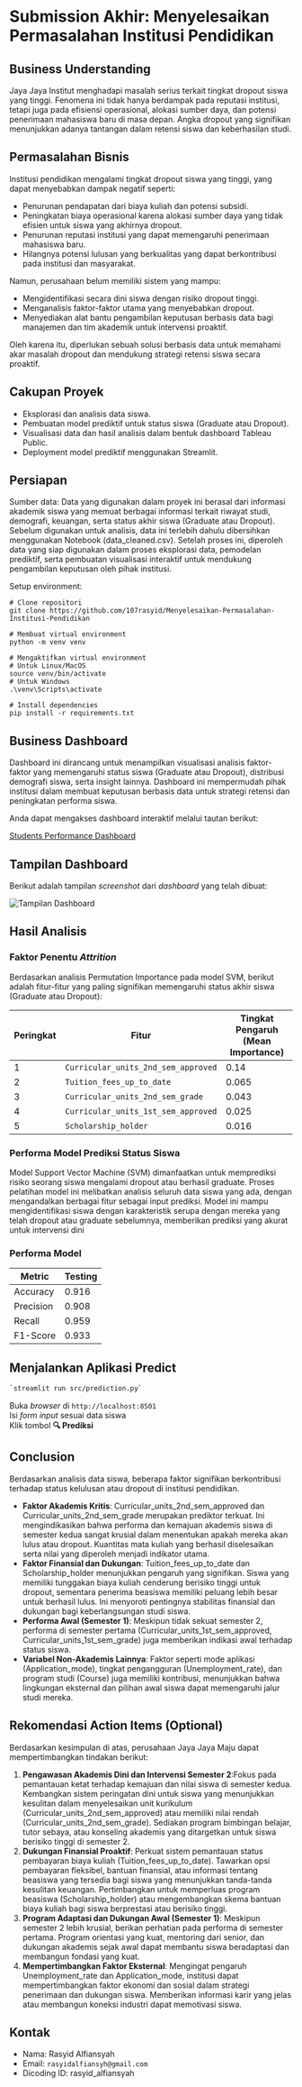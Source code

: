 # Submission Akhir: Menyelesaikan Permasalahan Institusi Pendidikan

## Business Understanding
Jaya Jaya Institut menghadapi masalah serius terkait tingkat dropout siswa yang tinggi. Fenomena ini tidak hanya berdampak pada reputasi institusi, tetapi juga pada efisiensi operasional, alokasi sumber daya, dan potensi penerimaan mahasiswa baru di masa depan. Angka dropout yang signifikan menunjukkan adanya tantangan dalam retensi siswa dan keberhasilan studi.

## Permasalahan Bisnis
Institusi pendidikan mengalami tingkat dropout siswa yang tinggi, yang dapat menyebabkan dampak negatif seperti:
- Penurunan pendapatan dari biaya kuliah dan potensi subsidi.
- Peningkatan biaya operasional karena alokasi sumber daya yang tidak efisien untuk siswa yang akhirnya dropout.
- Penurunan reputasi institusi yang dapat memengaruhi penerimaan mahasiswa baru.
- Hilangnya potensi lulusan yang berkualitas yang dapat berkontribusi pada institusi dan masyarakat.

Namun, perusahaan belum memiliki sistem yang mampu:
- Mengidentifikasi secara dini siswa dengan risiko dropout tinggi.
- Menganalisis faktor-faktor utama yang menyebabkan dropout.
- Menyediakan alat bantu pengambilan keputusan berbasis data bagi manajemen dan tim akademik untuk intervensi proaktif.

Oleh karena itu, diperlukan sebuah solusi berbasis data untuk memahami akar masalah dropout dan mendukung strategi retensi siswa secara proaktif.

## Cakupan Proyek
- Eksplorasi dan analisis data siswa.
- Pembuatan model prediktif untuk status siswa (Graduate atau Dropout).
- Visualisasi data dan hasil analisis dalam bentuk dashboard Tableau Public.
- Deployment model prediktif menggunakan Streamlit.

## Persiapan
Sumber data: Data yang digunakan dalam proyek ini berasal dari informasi akademik siswa yang memuat berbagai informasi terkait riwayat studi, demografi, keuangan, serta status akhir siswa (Graduate atau Dropout). Sebelum digunakan untuk analisis, data ini terlebih dahulu dibersihkan menggunakan Notebook (data_cleaned.csv). Setelah proses ini, diperoleh data yang siap digunakan dalam proses eksplorasi data, pemodelan prediktif, serta pembuatan visualisasi interaktif untuk mendukung pengambilan keputusan oleh pihak institusi.

Setup environment:
```
# Clone repositori
git clone https://github.com/107rasyid/Menyelesaikan-Permasalahan-Institusi-Pendidikan

# Membuat virtual environment
python -m venv venv

# Mengaktifkan virtual environment
# Untuk Linux/MacOS
source venv/bin/activate
# Untuk Windows
.\venv\Scripts\activate

# Install dependencies
pip install -r requirements.txt
```

## Business Dashboard
Dashboard ini dirancang untuk menampilkan visualisasi analisis faktor-faktor yang memengaruhi status siswa (Graduate atau Dropout), distribusi demografi siswa, serta insight lainnya. Dashboard ini mempermudah pihak institusi dalam membuat keputusan berbasis data untuk strategi retensi dan peningkatan performa siswa.

Anda dapat mengakses dashboard interaktif melalui tautan berikut:

[Students Performance Dashboard](https://public.tableau.com/views/StudentsPerformanceDashboard_17477411023180/Dashboard1?:language=en-US&publish=yes&:sid=&:redirect=auth&:display_count=n&:origin=viz_share_link)

## Tampilan Dashboard

Berikut adalah tampilan *screenshot* dari *dashboard* yang telah dibuat:

![Tampilan Dashboard](rasyid_alfiansyah-dashboard.png)

## Hasil Analisis
### Faktor Penentu *Attrition*
Berdasarkan analisis Permutation Importance pada model SVM, berikut adalah fitur-fitur yang paling signifikan memengaruhi status akhir siswa (Graduate atau Dropout):

| Peringkat | Fitur            | Tingkat Pengaruh (Mean Importance) |
| --------- | ---------------- | ---------------- |
| 1         | `Curricular_units_2nd_sem_approved`       | 0.14            |
| 2         | `Tuition_fees_up_to_date`  | 0.065            |
| 3         | `Curricular_units_2nd_sem_grade`            | 0.043            |
| 4         | `Curricular_units_1st_sem_approved`      | 0.025            |
| 5         | `Scholarship_holder` | 0.016            |

### Performa Model Prediksi Status Siswa
Model Support Vector Machine (SVM) dimanfaatkan untuk memprediksi risiko seorang siswa mengalami dropout atau berhasil graduate. Proses pelatihan model ini melibatkan analisis seluruh data siswa yang ada, dengan mengandalkan berbagai fitur sebagai input prediksi. Model ini mampu mengidentifikasi siswa dengan karakteristik serupa dengan mereka yang telah dropout atau graduate sebelumnya, memberikan prediksi yang akurat untuk intervensi dini

### Performa Model
| Metric    | Testing |
| --------- | ------- |
| Accuracy  | 0.916   |
| Precision | 0.908   |
| Recall    | 0.959   |
| F1-Score  | 0.933   |

## Menjalankan Aplikasi Predict
```bash
`streamlit run src/prediction.py`
```
Buka *browser* di `http://localhost:8501`\
Isi *form input* sesuai data siswa\
Klik tombol **🔍 Prediksi**

## Conclusion
Berdasarkan analisis data siswa, beberapa faktor signifikan berkontribusi terhadap status kelulusan atau dropout di institusi pendidikan.

* **Faktor Akademis Kritis**: Curricular_units_2nd_sem_approved dan Curricular_units_2nd_sem_grade merupakan prediktor terkuat. Ini mengindikasikan bahwa performa dan kemajuan akademis siswa di semester kedua sangat krusial dalam menentukan apakah mereka akan lulus atau dropout. Kuantitas mata kuliah yang berhasil diselesaikan serta nilai yang diperoleh menjadi indikator utama.
* **Faktor Finansial dan Dukungan**: Tuition_fees_up_to_date dan Scholarship_holder menunjukkan pengaruh yang signifikan. Siswa yang memiliki tunggakan biaya kuliah cenderung berisiko tinggi untuk dropout, sementara penerima beasiswa memiliki peluang lebih besar untuk berhasil lulus. Ini menyoroti pentingnya stabilitas finansial dan dukungan bagi keberlangsungan studi siswa.
* **Performa Awal (Semester 1)**: Meskipun tidak sekuat semester 2, performa di semester pertama (Curricular_units_1st_sem_approved, Curricular_units_1st_sem_grade) juga memberikan indikasi awal terhadap status siswa.
* **Variabel Non-Akademis Lainnya**: Faktor seperti mode aplikasi (Application_mode), tingkat pengangguran (Unemployment_rate), dan program studi (Course) juga memiliki kontribusi, menunjukkan bahwa lingkungan eksternal dan pilihan awal siswa dapat memengaruhi jalur studi mereka.

## Rekomendasi Action Items (Optional)

Berdasarkan kesimpulan di atas, perusahaan Jaya Jaya Maju dapat mempertimbangkan tindakan berikut:

1.  **Pengawasan Akademis Dini dan Intervensi Semester 2**:Fokus pada pemantauan ketat terhadap kemajuan dan nilai siswa di semester kedua. Kembangkan sistem peringatan dini untuk siswa yang menunjukkan kesulitan dalam menyelesaikan unit kurikulum (Curricular_units_2nd_sem_approved) atau memiliki nilai rendah (Curricular_units_2nd_sem_grade). Sediakan program bimbingan belajar, tutor sebaya, atau konseling akademis yang ditargetkan untuk siswa berisiko tinggi di semester 2.
2.  **Dukungan Finansial Proaktif**: Perkuat sistem pemantauan status pembayaran biaya kuliah (Tuition_fees_up_to_date). Tawarkan opsi pembayaran fleksibel, bantuan finansial, atau informasi tentang beasiswa yang tersedia bagi siswa yang menunjukkan tanda-tanda kesulitan keuangan. Pertimbangkan untuk memperluas program beasiswa (Scholarship_holder) atau mengembangkan skema bantuan biaya kuliah bagi siswa berprestasi atau berisiko tinggi.
3.  **Program Adaptasi dan Dukungan Awal (Semester 1)**: Meskipun semester 2 lebih krusial, berikan perhatian pada performa di semester pertama. Program orientasi yang kuat, mentoring dari senior, dan dukungan akademis sejak awal dapat membantu siswa beradaptasi dan membangun fondasi yang kuat.
4.  **Mempertimbangkan Faktor Eksternal**: Mengingat pengaruh Unemployment_rate dan Application_mode, institusi dapat mempertimbangkan faktor ekonomi dan sosial dalam strategi penerimaan dan dukungan siswa. Memberikan informasi karir yang jelas atau membangun koneksi industri dapat memotivasi siswa.

## Kontak
- Nama: Rasyid Alfiansyah
- Email: `rasyidalfiansyh@gmail.com`
- Dicoding ID: rasyid_alfiansyah